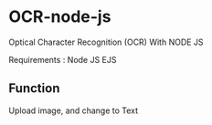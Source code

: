 # OCR-node-js

Optical Character Recognition (OCR) With NODE JS

Requirements :
Node JS
EJS

Function 
----------
Upload image, and change to Text 
